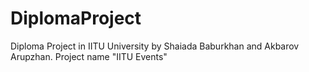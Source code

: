 # DiplomaProject
Diploma Project in IITU University by Shaiada Baburkhan and Akbarov Arupzhan. Project name "IITU Events"

